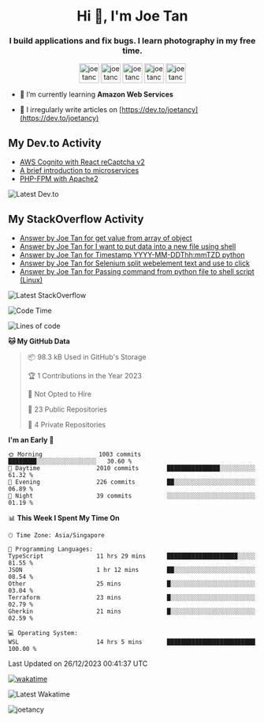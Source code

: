 <h1 align="center">Hi 👋, I'm Joe Tan</h1>
<h3 align="center">I build applications and fix bugs. I learn photography in my free time.</h3>

<p align="center">
<a href="https://dev.to/joetancy" target="blank"><img align="center" src="https://cdn.jsdelivr.net/npm/simple-icons@3.0.1/icons/dev-dot-to.svg" alt="joetancy" height="40" width="40" /></a>
<a href="https://twitter.com/joetancy" target="blank"><img align="center" src="https://cdn.jsdelivr.net/npm/simple-icons@3.0.1/icons/twitter.svg" alt="joetancy" height="40" width="40" /></a>
<a href="https://linkedin.com/in/joetancy" target="blank"><img align="center" src="https://cdn.jsdelivr.net/npm/simple-icons@3.0.1/icons/linkedin.svg" alt="joetancy" height="40" width="40" /></a>
<a href="https://fb.com/joetancy" target="blank"><img align="center" src="https://cdn.jsdelivr.net/npm/simple-icons@3.0.1/icons/facebook.svg" alt="joetancy" height="40" width="40" /></a>
<a href="https://instagram.com/joetancy" target="blank"><img align="center" src="https://cdn.jsdelivr.net/npm/simple-icons@3.0.1/icons/instagram.svg" alt="joetancy" height="40" width="40" /></a>
</p>

- 🌱  I’m currently learning **Amazon Web Services**

- 📝  I irregularly write articles on [https://dev.to/joetancy](https://dev.to/joetancy)

## My Dev.to Activity
<!-- BLOG-POST-LIST:START -->
- [AWS Cognito with React reCaptcha v2](https://dev.to/joetancy/aws-cognito-with-react-recaptcha-v2-3bn2)
- [A brief introduction to microservices](https://dev.to/joetancy/a-brief-introduction-to-microservices-1d5n)
- [PHP-FPM with Apache2](https://dev.to/joetancy/php-fpm-with-apache2-2mk0)
<!-- BLOG-POST-LIST:END -->
![Latest Dev.to](https://github.com/joetancy/joetancy/workflows/Latest%20Dev.to/badge.svg)

## My StackOverflow Activity
<!-- STACKOVERFLOW:START -->
- [Answer by Joe Tan for get value from array of object](https://stackoverflow.com/questions/63155406/get-value-from-array-of-object/63155483#63155483)
- [Answer by Joe Tan for I want to put data into a new file using shell](https://stackoverflow.com/questions/63154805/i-want-to-put-data-into-a-new-file-using-shell/63154878#63154878)
- [Answer by Joe Tan for Timestamp YYYY-MM-DDThh:mmTZD python](https://stackoverflow.com/questions/63154080/timestamp-yyyy-mm-ddthhmmtzd-python/63154256#63154256)
- [Answer by Joe Tan for Selenium split webelement text and use to click](https://stackoverflow.com/questions/63153999/selenium-split-webelement-text-and-use-to-click/63154083#63154083)
- [Answer by Joe Tan for Passing command from python file to shell script &lpar;Linux&rpar;](https://stackoverflow.com/questions/63153688/passing-command-from-python-file-to-shell-script-linux/63153770#63153770)
<!-- STACKOVERFLOW:END -->
![Latest StackOverflow](https://github.com/joetancy/joetancy/workflows/Latest%20StackOverflow/badge.svg)

<!--START_SECTION:waka-->
![Code Time](http://img.shields.io/badge/Code%20Time-1%2C193%20hrs%2052%20mins-blue)

![Lines of code](https://img.shields.io/badge/From%20Hello%20World%20I%27ve%20Written-46.5%20million%20lines%20of%20code-blue)

**🐱 My GitHub Data** 

> 📦 98.3 kB Used in GitHub's Storage 
 > 
> 🏆 1 Contributions in the Year 2023
 > 
> 🚫 Not Opted to Hire
 > 
> 📜 23 Public Repositories 
 > 
> 🔑 4 Private Repositories 
 > 
**I'm an Early 🐤** 

```text
🌞 Morning                1003 commits        ████████░░░░░░░░░░░░░░░░░   30.60 % 
🌆 Daytime                2010 commits        ███████████████░░░░░░░░░░   61.32 % 
🌃 Evening                226 commits         ██░░░░░░░░░░░░░░░░░░░░░░░   06.89 % 
🌙 Night                  39 commits          ░░░░░░░░░░░░░░░░░░░░░░░░░   01.19 % 
```


📊 **This Week I Spent My Time On** 

```text
🕑︎ Time Zone: Asia/Singapore

💬 Programming Languages: 
TypeScript               11 hrs 29 mins      ████████████████████░░░░░   81.55 % 
JSON                     1 hr 12 mins        ██░░░░░░░░░░░░░░░░░░░░░░░   08.54 % 
Other                    25 mins             █░░░░░░░░░░░░░░░░░░░░░░░░   03.04 % 
Terraform                23 mins             █░░░░░░░░░░░░░░░░░░░░░░░░   02.79 % 
Gherkin                  21 mins             █░░░░░░░░░░░░░░░░░░░░░░░░   02.59 % 

💻 Operating System: 
WSL                      14 hrs 5 mins       █████████████████████████   100.00 % 
```


 Last Updated on 26/12/2023 00:41:37 UTC
<!--END_SECTION:waka-->
[![wakatime](https://wakatime.com/badge/user/e0e3a0f0-6d69-4241-946d-0baaf7b91278.svg)](https://wakatime.com/@e0e3a0f0-6d69-4241-946d-0baaf7b91278)

![Latest Wakatime](https://github.com/joetancy/joetancy/workflows/Latest%20Wakatime/badge.svg)

<p align="left"> <img src="https://komarev.com/ghpvc/?username=joetancy" alt="joetancy" /> </p>

